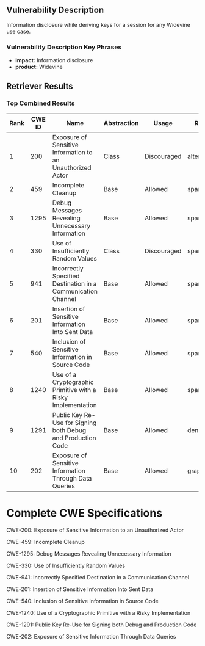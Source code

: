 ## Vulnerability Description
Information disclosure while deriving keys for a session for any Widevine use case.

### Vulnerability Description Key Phrases
- **impact:** Information disclosure
- **product:** Widevine

## Retriever Results

### Top Combined Results

| Rank | CWE ID | Name | Abstraction | Usage  | Retrievers | Individual Scores |
|------|--------|------|-------------|-------|------------|-------------------|
| 1 | 200 | Exposure of Sensitive Information to an Unauthorized Actor | Class | Discouraged | alternate_terms | 0.800 |
| 2 | 459 | Incomplete Cleanup | Base | Allowed | sparse | 0.026 |
| 3 | 1295 | Debug Messages Revealing Unnecessary Information | Base | Allowed | sparse | 0.026 |
| 4 | 330 | Use of Insufficiently Random Values | Class | Discouraged | sparse | 0.022 |
| 5 | 941 | Incorrectly Specified Destination in a Communication Channel | Base | Allowed | sparse | 0.022 |
| 6 | 201 | Insertion of Sensitive Information Into Sent Data | Base | Allowed | sparse | 0.022 |
| 7 | 540 | Inclusion of Sensitive Information in Source Code | Base | Allowed | sparse | 0.021 |
| 8 | 1240 | Use of a Cryptographic Primitive with a Risky Implementation | Base | Allowed | sparse | 0.021 |
| 9 | 1291 | Public Key Re-Use for Signing both Debug and Production Code | Base | Allowed | dense | 0.473 |
| 10 | 202 | Exposure of Sensitive Information Through Data Queries | Base | Allowed | graph | 0.002 |



# Complete CWE Specifications

CWE-200: Exposure of Sensitive Information to an Unauthorized Actor

CWE-459: Incomplete Cleanup

CWE-1295: Debug Messages Revealing Unnecessary Information

CWE-330: Use of Insufficiently Random Values

CWE-941: Incorrectly Specified Destination in a Communication Channel

CWE-201: Insertion of Sensitive Information Into Sent Data

CWE-540: Inclusion of Sensitive Information in Source Code

CWE-1240: Use of a Cryptographic Primitive with a Risky Implementation

CWE-1291: Public Key Re-Use for Signing both Debug and Production Code

CWE-202: Exposure of Sensitive Information Through Data Queries
